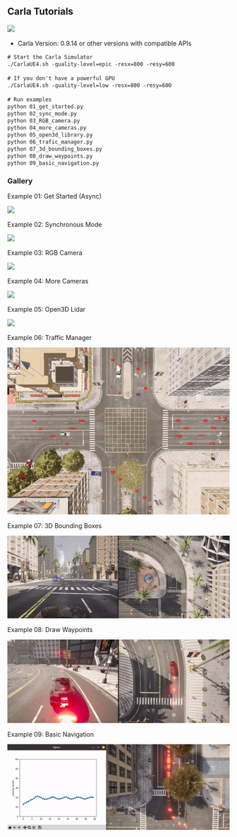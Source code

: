 ## Carla Tutorials

[![](https://img.shields.io/badge/Documentation-brightgreen)]([https://blog.wuhanstudio.uk/](https://blog.wuhanstudio.uk/blog/carla-tutorial/))

- Carla Version: 0.9.14 or other versions with compatible APIs

```
# Start the Carla Simulator
./CarlaUE4.sh -quality-level=epic -resx=800 -resy=600

# If you don't have a powerful GPU
./CarlaUE4.sh -quality-level=low -resx=800 -resy=600

# Run examples
python 01_get_started.py
python 02_sync_mode.py
python 03_RGB_camera.py
python 04_more_cameras.py
python 05_open3d_library.py
python 06_trafic_manager.py
python 07_3d_bounding_boxes.py
python 08_draw_waypoints.py
python 09_basic_navigation.py
```

### Gallery

Example 01: Get Started (Async)

![](docs/01_get_started.gif)

Example 02: Synchronous Mode

![](docs/02_sync_mode.gif)

Example 03: RGB Camera

![](docs/03_RGB_camera.gif)

Example 04: More Cameras

![](docs/04_more_cameras.gif)

Example 05: Open3D Lidar

![](docs/05_open3d_lidar.gif)

Example 06: Traffic Manager

![](docs/06_traffic_manager.gif)

Example 07: 3D Bounding Boxes

![](docs/07_3d_bounding_boxes.gif)

Example 08: Draw Waypoints

![](docs/08_draw_waypoints.gif)

Example 09: Basic Navigation

![](docs/09_basic_navigation.gif)
